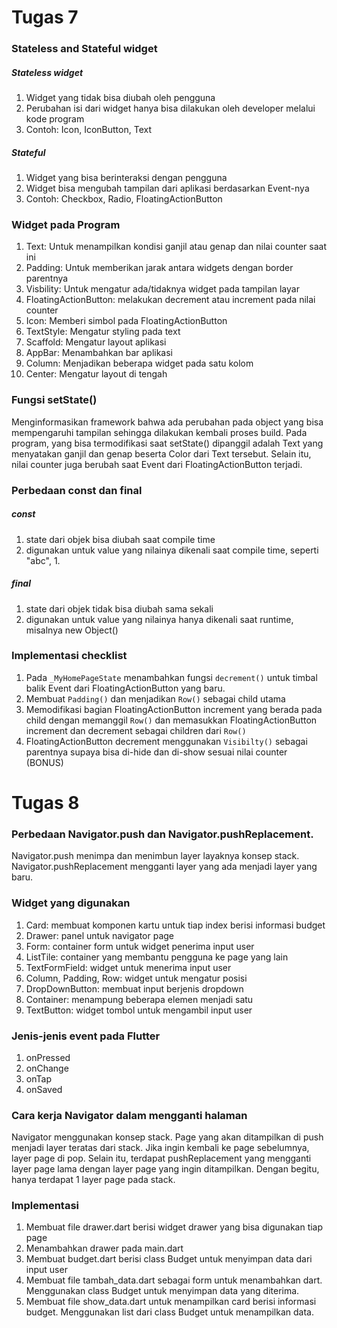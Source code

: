 # Tugas 7

### Stateless and Stateful widget
##### Stateless widget
1. Widget yang tidak bisa diubah oleh pengguna
2. Perubahan isi dari widget hanya bisa dilakukan oleh developer melalui kode program
3. Contoh: Icon, IconButton, Text

##### Stateful
1. Widget yang bisa berinteraksi dengan pengguna
2. Widget bisa mengubah tampilan dari aplikasi berdasarkan Event-nya
3. Contoh: Checkbox, Radio, FloatingActionButton

### Widget pada Program
1. Text: Untuk menampilkan kondisi ganjil atau genap dan nilai counter saat ini
2. Padding: Untuk memberikan jarak antara widgets dengan border parentnya
3. Visbility: Untuk mengatur ada/tidaknya widget pada tampilan layar
4. FloatingActionButton: melakukan decrement atau increment pada nilai counter
5. Icon: Memberi simbol pada FloatingActionButton
6. TextStyle: Mengatur styling pada text
7. Scaffold: Mengatur layout aplikasi
8. AppBar: Menambahkan bar aplikasi
9. Column: Menjadikan beberapa widget pada satu kolom
10. Center: Mengatur layout di tengah

### Fungsi setState()
Menginformasikan framework bahwa ada perubahan pada object yang bisa mempengaruhi tampilan sehingga dilakukan kembali proses build.
Pada program, yang bisa termodifikasi saat setState() dipanggil adalah Text yang menyatakan ganjil dan genap beserta Color dari Text tersebut. Selain itu, nilai counter juga berubah saat Event dari FloatingActionButton terjadi.

### Perbedaan const dan final
##### const
1. state dari objek bisa diubah saat compile time
2. digunakan untuk value yang nilainya dikenali saat compile time, seperti "abc", 1.
##### final
1. state dari objek tidak bisa diubah sama sekali
2. digunakan untuk value yang nilainya hanya dikenali saat runtime, misalnya new Object()

### Implementasi checklist
1. Pada `_MyHomePageState` menambahkan fungsi `decrement()` untuk timbal balik Event dari FloatingActionButton yang baru.
2. Membuat `Padding()` dan menjadikan `Row()` sebagai child utama
3. Memodifikasi bagian FloatingActionButton increment yang berada pada child dengan memanggil `Row()` dan memasukkan FloatingActionButton increment dan decrement sebagai children dari `Row()`
4. FloatingActionButton decrement menggunakan `Visibilty()` sebagai parentnya supaya bisa di-hide dan di-show sesuai nilai counter (BONUS)


# Tugas 8

### Perbedaan Navigator.push dan Navigator.pushReplacement.
Navigator.push menimpa dan menimbun layer layaknya konsep stack. Navigator.pushReplacement mengganti layer yang ada menjadi layer yang baru.

### Widget yang digunakan
1. Card: membuat komponen kartu untuk tiap index berisi informasi budget
2. Drawer: panel untuk navigator page
3. Form: container form untuk widget penerima input user
4. ListTile: container yang membantu pengguna ke page yang lain
5. TextFormField: widget untuk menerima input user
6. Column, Padding, Row: widget untuk mengatur posisi
7. DropDownButton: membuat input berjenis dropdown
8. Container: menampung beberapa elemen menjadi satu
9. TextButton: widget tombol untuk mengambil input user


### Jenis-jenis event pada Flutter
1. onPressed
2. onChange
3. onTap
4. onSaved

### Cara kerja Navigator dalam mengganti halaman
Navigator menggunakan konsep stack. Page yang akan ditampilkan di push menjadi layer teratas dari stack. Jika ingin kembali ke page sebelumnya, layer page di pop. 
Selain itu, terdapat pushReplacement yang mengganti layer page lama dengan layer page yang ingin ditampilkan. Dengan begitu, hanya terdapat 1 layer page pada stack.

### Implementasi
1. Membuat file drawer.dart berisi widget drawer yang bisa digunakan tiap page
2. Menambahkan drawer pada main.dart
3. Membuat budget.dart berisi class Budget untuk menyimpan data dari input user
4. Membuat file tambah_data.dart sebagai form untuk menambahkan dart. Menggunakan class Budget untuk menyimpan data yang diterima.
5. Membuat file show_data.dart untuk menampilkan card berisi informasi budget. Menggunakan list dari class Budget untuk menampilkan data.